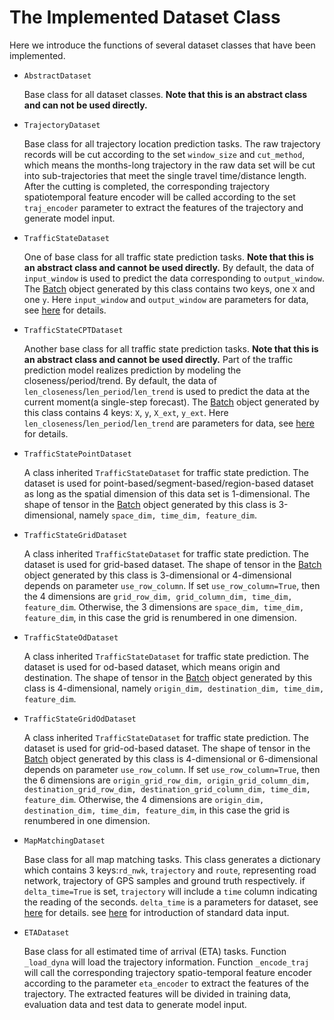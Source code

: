 # The Implemented Dataset Class

Here we introduce the functions of several dataset classes that have been implemented.

- `AbstractDataset`

  Base class for all dataset classes. **Note that this is an abstract class and can not be used directly.**

- `TrajectoryDataset`

  Base class for all trajectory location prediction tasks. The raw trajectory records will be cut according to the set `window_size` and `cut_method`, which means the months-long trajectory in the raw data set will be cut into sub-trajectories that meet the single travel time/distance length. After the cutting is completed, the corresponding trajectory spatiotemporal feature encoder will be called according to the set `traj_encoder` parameter to extract the features of the trajectory and generate model input.

- `TrafficStateDataset`

  One of base class for all traffic state prediction tasks. **Note that this is an abstract class and cannot be used directly.** By default, the data of `input_window` is used to predict the data corresponding to `output_window`. The [Batch](../data/batch.md) object generated by this class contains two keys, one `X` and one `y`. Here `input_window` and `output_window` are parameters for data, see [here](../data/args_for_data.md) for details. 

- `TrafficStateCPTDataset`

  Another base class for all traffic state prediction tasks. **Note that this is an abstract class and cannot be used directly.** Part of the traffic prediction model realizes prediction by modeling the closeness/period/trend. By default, the data of `len_closeness`/`len_period`/`len_trend` is used to predict the data at the current moment(a single-step forecast). The [Batch](../data/batch.md) object generated by this class contains 4 keys: `X`, `y`, `X_ext`, `y_ext`. Here `len_closeness`/`len_period`/`len_trend` are parameters for data, see [here](../data/args_for_data.md) for details. 

- `TrafficStatePointDataset`

  A class inherited `TrafficStateDataset` for traffic state prediction. The dataset is used for point-based/segment-based/region-based dataset as long as the spatial dimension of this data set is 1-dimensional. The shape of tensor in the [Batch](../data/batch.md) object generated by this class is 3-dimensional, namely `space_dim, time_dim, feature_dim`.

- `TrafficStateGridDataset`

  A class inherited `TrafficStateDataset` for traffic state prediction. The dataset is used for grid-based dataset. The shape of tensor in the [Batch](../data/batch.md) object generated by this class is 3-dimensional or 4-dimensional depends on parameter `use_row_column`. If set `use_row_column=True`, then the 4 dimensions are `grid_row_dim, grid_column_dim, time_dim, feature_dim`. Otherwise, the 3 dimensions are `space_dim, time_dim, feature_dim`, in this case the grid is renumbered in one dimension.

- `TrafficStateOdDataset`

  A class inherited `TrafficStateDataset` for traffic state prediction. The dataset is used for od-based dataset, which means origin and destination. The shape of tensor in the [Batch](../data/batch.md) object generated by this class is 4-dimensional, namely `origin_dim, destination_dim, time_dim, feature_dim`.

- `TrafficStateGridOdDataset`

  A class inherited `TrafficStateDataset` for traffic state prediction. The dataset is used for grid-od-based dataset. The shape of tensor in the [Batch](../data/batch.md) object generated by this class is 4-dimensional or 6-dimensional depends on parameter `use_row_column`. If set `use_row_column=True`, then the 6 dimensions are `origin_grid_row_dim, origin_grid_column_dim, destination_grid_row_dim, destination_grid_column_dim, time_dim, feature_dim`. Otherwise, the 4 dimensions are `origin_dim,  destination_dim, time_dim, feature_dim`, in this case the grid is renumbered in one dimension.
  
- `MapMatchingDataset`

  Base class for all map matching tasks. This class generates a dictionary which contains 3 keys:`rd_nwk`, `trajectory` and `route`, representing road network, trajectory of GPS samples and ground truth respectively. if  `delta_time=True` is set, `trajectory` will include a `time` column indicating the reading of the seconds. `delta_time` is a parameters for dataset, see [here](../data/args_for_data.md) for details. see [here](../usage/standard_track.md) for introduction of standard data input.
  
- `ETADataset`

  Base class for all estimated time of arrival (ETA) tasks. Function `_load_dyna` will load the trajectory information. Function `_encode_traj` will call the corresponding trajectory spatio-temporal feature encoder according to the parameter `eta_encoder`  to extract the features of the trajectory. The extracted features will be divided in training data, evaluation data and test data to generate model input.

